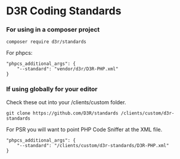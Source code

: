 D3R Coding Standards
=========

### For using in a composer project

```composer require d3r/standards```

For phpcs:
```
"phpcs_additional_args": {
	"--standard": "vendor/d3r/D3R-PHP.xml"
}
```

### If using globally for your editor
Check these out into your /clients/custom folder.

`git clone https://github.com/D3R/standards /clients/custom/d3r-standards`

For PSR you will want to point PHP Code Sniffer at the XML file.

```
"phpcs_additional_args": {
	"--standard": "/clients/custom/d3r-standards/D3R-PHP.xml"
}
```
